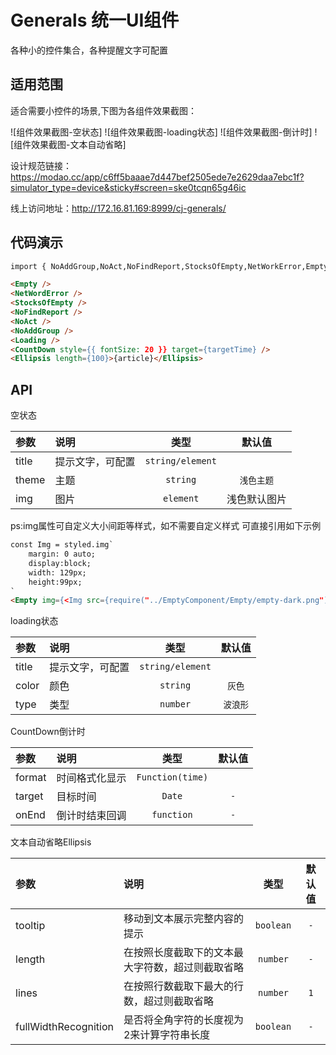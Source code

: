 # Generals 统一UI组件

各种小的控件集合，各种提醒文字可配置

## 适用范围

适合需要小控件的场景,下图为各组件效果截图：

![组件效果截图-空状态]
![组件效果截图-loading状态]
![组件效果截图-倒计时]
![组件效果截图-文本自动省略]

设计规范链接：https://modao.cc/app/c6ff5baaae7d447bef2505ede7e2629daa7ebc1f?simulator_type=device&sticky#screen=ske0tcqn65g46ic

线上访问地址：http://172.16.81.169:8999/cj-generals/

## 代码演示

``` html
import { NoAddGroup,NoAct,NoFindReport,StocksOfEmpty,NetWorkError,Empty,Loading,CountDown,Ellipsis } from 'abc-generals';

<Empty />
<NetWordError />
<StocksOfEmpty />
<NoFindReport />
<NoAct />
<NoAddGroup />
<Loading />
<CountDown style={{ fontSize: 20 }} target={targetTime} />
<Ellipsis length={100}>{article}</Ellipsis>

```

## API

空状态

|参数|说明|类型|默认值|
|:--|:--|:--:|:--:|
|title|提示文字，可配置|`string/element`||
|theme|主题|`string`|`浅色主题`|
|img|图片|`element`|浅色默认图片|

ps:img属性可自定义大小间距等样式，如不需要自定义样式 可直接引用如下示例
``` html
const Img = styled.img`
    margin: 0 auto;
    display:block;
    width: 129px;
    height:99px;
`
<Empty img={<Img src={require("../EmptyComponent/Empty/empty-dark.png")} alt="empty" />}/>

```


loading状态

|参数|说明|类型|默认值|
|:--|:--|:--:|:--:|
|title|提示文字，可配置|`string/element`||
|color|颜色|`string`|`灰色`|
|type|类型|`number`|`波浪形`|


CountDown倒计时

|参数|说明|类型|默认值|
|:--|:--|:--:|:--:|
|format|时间格式化显示|`Function(time)`||
|target|目标时间|`Date`|`-`|
|onEnd|倒计时结束回调|`function`|`-`|

文本自动省略Ellipsis

|参数|说明|类型|默认值|
|:--|:--|:--:|:--:|
|tooltip|移动到文本展示完整内容的提示|`boolean`|`-`|
|length|在按照长度截取下的文本最大字符数，超过则截取省略|`number`|`-`|
|lines|在按照行数截取下最大的行数，超过则截取省略|`number`|`1`|
|fullWidthRecognition|是否将全角字符的长度视为2来计算字符串长度|`boolean`|`-`|


